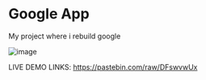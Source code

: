 # Google App
My project where i rebuild google

![image](https://github.com/mohmadzor1234/Gooogle/assets/51223471/e7108ba0-706d-483a-b5b7-b21e61a0586b)

LIVE DEMO LINKS: https://pastebin.com/raw/DFswvwUx
